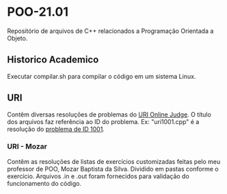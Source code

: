 # POO-21.01

Repositório de arquivos de C++ relacionados a Programação Orientada a Objeto.

## Historico Academico

Executar compilar.sh para compilar o código em um sistema Linux.

## URI

Contêm diversas resoluções de problemas do [URI Online Judge](https://www.urionlinejudge.com.br/judge/pt "URI Online Judge").
O título dos arquivos faz referência ao ID do problema.
Ex: "uri1001.cpp" é a resolução do [problema de ID 1001](https://www.urionlinejudge.com.br/judge/pt/problems/view/1001 "1001 - Extremamente Básico").

### URI - Mozar

Contêm as resoluções de listas de exercícios customizadas feitas pelo meu professor de POO, Mozar Baptista da Silva.
Dividido em pastas conforme o exercício.
Arquivos .in e .out foram fornecidos para validação do funcionamento do código.
